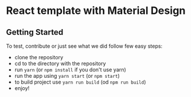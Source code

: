 # React template with Material Design


## Getting Started
To test, contribute or just see what we did follow few easy steps:
- clone the repository
- cd to the directory with the repository
- run `yarn` (or `npm install` if you don't use yarn)
- run the app using `yarn start` (or `npm start`)
- to build project use `yarn run build` (od `npm run build`)
- enjoy!
